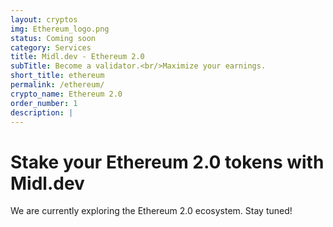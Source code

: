 ```yaml
---
layout: cryptos
img: Ethereum_logo.png
status: Coming soon
category: Services
title: Midl.dev - Ethereum 2.0
subTitle: Become a validator.<br/>Maximize your earnings.
short_title: ethereum
permalink: /ethereum/
crypto_name: Ethereum 2.0
order_number: 1
description: | 
---
```


# Stake your Ethereum 2.0 tokens with Midl.dev

We are currently exploring the Ethereum 2.0 ecosystem. Stay tuned!
